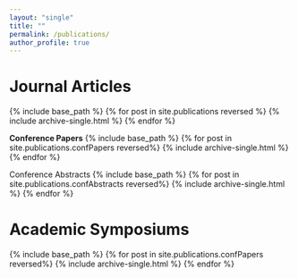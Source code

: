 ```yaml
---
layout: "single"
title: ""
permalink: /publications/
author_profile: true
---
```

Journal Articles
==
{% include base_path %}
{% for post in site.publications reversed %}
  {% include archive-single.html %}
{% endfor %}

**Conference Papers**
{% include base_path %}
{% for post in site.publications.confPapers reversed%}
  {% include archive-single.html %}
{% endfor %}

Conference Abstracts
{% include base_path %}
{% for post in site.publications.confAbstracts reversed%}
  {% include archive-single.html %}
{% endfor %}

Academic Symposiums
==
{% include base_path %}
{% for post in site.publications.confPapers reversed%}
  {% include archive-single.html %}
{% endfor %}